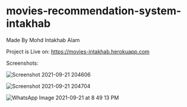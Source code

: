# movies-recommendation-system-intakhab
Made By Mohd Intakhab Alam

Project is Live on: https://movies-intakhab.herokuapp.com

Screenshots:

![Screenshot 2021-09-21 204606](https://user-images.githubusercontent.com/89484385/134199567-e44c09ce-2957-40b7-9072-7a4c7c8626c5.png)

![Screenshot 2021-09-21 204704](https://user-images.githubusercontent.com/89484385/134199469-553bfcec-c1dc-44c1-9863-3d83a4f6e3fd.png)

![WhatsApp Image 2021-09-21 at 8 49 13 PM](https://user-images.githubusercontent.com/89484385/134199637-1363ef39-e81e-4eea-a52d-74a6a74a7ea7.jpeg)

